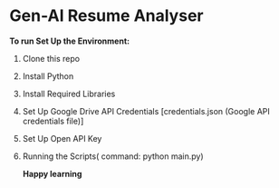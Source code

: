# Gen-AI Resume Analyser

**To run Set Up the Environment:**

1. Clone this repo
2. Install Python
3. Install Required Libraries
4. Set Up Google Drive API Credentials [credentials.json (Google API credentials file)]
5. Set Up Open API Key
6. Running the Scripts( command: python main.py)



   **Happy learning**

   

